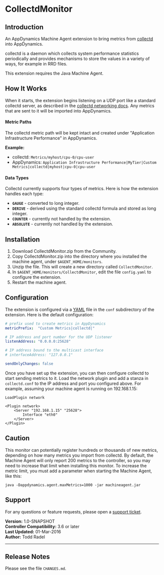 CollectdMonitor
===============

## Introduction ##

An AppDynamics Machine Agent extension to bring metrics from [collectd][] 
into AppDynamics. 

collectd is a daemon which collects system performance statistics periodically 
and provides mechanisms to store the values in a variety of ways, for example 
in RRD files.

This extension requires the Java Machine Agent.


## How It Works ##

When it starts, the extension begins listening on a UDP port like a standard
collectd server, as described in the [collectd networking docs][]. Any metrics
that are sent to it will be imported into AppDynamics.

#### Metric Paths

The collectd metric path will be kept intact and created under "Application
Infrastructure Performance" in AppDynamics.  

**Example:**

- collectd: `Metrics/myhost/cpu-0/cpu-user`
- AppDynamics: `Application Infrastructure Performance|MyTier|Custom Metrics|collectd|myhost|cpu-0|cpu-user`

#### Data Types

Collectd currently supports four types of metrics. Here is how the extension handles each type:

- **`GAUGE`** - converted to long integer.
- **`DERIVE`** - derived using the standard collectd formula and stored as long integer.
- **`COUNTER`** - currently not handled by the extension.
- **`ABSOLUTE`** - currently not handled by the extension.


## Installation ##

1. Download CollectdMonitor.zip from the Community.
2. Copy CollectdMonitor.zip into the directory where you installed the machine 
   agent, under `$AGENT_HOME/monitors`.
3. Unzip the file. This will create a new directory called `CollectdMonitor`.
4. In `$AGENT_HOME/monitors/CollectdMonitor`, edit the file `config.yaml` to 
   configure the extension.
5. Restart the machine agent.


## Configuration ##

The extension is configured via a [YAML][] file in the `conf` subdirectory of the
extension. Here is the default configuration:

```yaml
# prefix used to create metrics in AppDynamics
metricPrefix:  "Custom Metrics|collectd|"

# IP address and port number for the UDP listener
listenAddress: "0.0.0.0:25628"

# IP address bound to the multicast interface
# interfaceAddress: "127.0.0.1"

sendOnlyChanges: false
```




Once you have set up the extension, you can then configure collectd to start
sending metrics to it. Load the network plugin and add a stanza in 
`collectd.conf` to the IP address and port you configured above. For example,
assuming your machine agent is running on 192.168.1.15:

```
LoadPlugin network

<Plugin network>
    <Server "192.168.1.15" "25628">
        Interface "eth0"
    </Server>
</Plugin>

```


## Caution

This monitor can potentially register hundreds or thousands of new metrics, 
depending on how many metrics you import from collectd. By default, the Machine 
Agent will only report 200 metrics to the controller, so you may need to 
increase that limit when installing this monitor. To increase the metric 
limit, you must add a parameter when starting the Machine Agent, like this:

    java -Dappdynamics.agent.maxMetrics=1000 -jar machineagent.jar


## Support

For any questions or feature requests, please open a [support ticket][].


**Version:** 1.0-SNAPSHOT  
**Controller Compatibility:** 3.6 or later    
**Last Updated:** 01-Mar-2016  
**Author:** Todd Radel  

------------------------------------------------------------------------------

## Release Notes

Please see the file `CHANGES.md`.


[collectd]: https://collectd.org/
[collectd networking docs]: https://collectd.org/wiki/index.php/Networking_introduction
[YAML]: http://yaml.org/
[support ticket]: https://help.appdynamics.com/